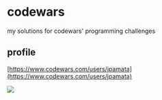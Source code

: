 # codewars
my solutions for codewars' programming challenges

## profile
[https://www.codewars.com/users/jpamata](https://www.codewars.com/users/jpamata)

![](https://www.codewars.com/users/jpamata/badges/large)
